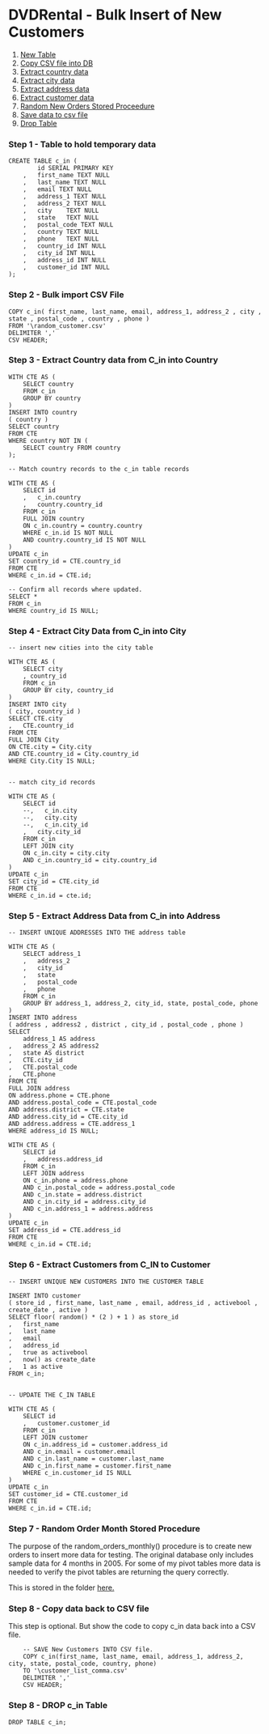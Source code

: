 # DVDRental - Bulk Insert of New Customers

1. [New Table](#step1)
2. [Copy CSV file into DB](#step2)
3. [Extract country data](#step3)
4. [Extract city data](#step4)
5. [Extract address data](#step5)
6. [Extract customer data](#step6)
7. [Random New Orders Stored Proceedure](#step7)
8. [Save data to csv file](#step8)
9. [Drop Table](#step9)

### Step 1 - Table to hold temporary data <a name="step1"></a>

    CREATE TABLE c_in (
            id SERIAL PRIMARY KEY
        ,   first_name TEXT NULL
        ,   last_name TEXT NULL
        ,   email TEXT NULL
        ,   address_1 TEXT NULL
        ,   address_2 TEXT NULL
        ,   city    TEXT NULL
        ,   state   TEXT NULL
        ,   postal_code TEXT NULL
        ,   country TEXT NULL
        ,   phone   TEXT NULL
        ,   country_id INT NULL
        ,   city_id INT NULL
        ,   address_id INT NULL
        ,   customer_id INT NULL    
    );

### Step 2 - Bulk import CSV File<a name="step2"></a>

    COPY c_in( first_name, last_name, email, address_1, address_2 , city , state , postal_code , country , phone )
    FROM '\random_customer.csv'
    DELIMITER ','
    CSV HEADER;
    
### Step 3 - Extract Country data from C_in into Country<a name="step3"></a>

    WITH CTE AS (
        SELECT country
        FROM c_in
        GROUP BY country
    )
    INSERT INTO country
    ( country )
    SELECT country
    FROM CTE
    WHERE country NOT IN (
        SELECT country FROM country
    );

    -- Match country records to the c_in table records

    WITH CTE AS (
        SELECT id
        ,   c_in.country    
        ,   country.country_id
        FROM c_in
        FULL JOIN country
        ON c_in.country = country.country
        WHERE c_in.id IS NOT NULL
        AND country.country_id IS NOT NULL
    )
    UPDATE c_in
    SET country_id = CTE.country_id
    FROM CTE
    WHERE c_in.id = CTE.id;

    -- Confirm all records where updated.
    SELECT *
    FROM c_in
    WHERE country_id IS NULL;

### Step 4 - Extract City Data from C_in into City<a name="step4"></a>

    -- insert new cities into the city table

    WITH CTE AS (
        SELECT city
        , country_id
        FROM c_in    
        GROUP BY city, country_id        
    )
    INSERT INTO city
    ( city, country_id )
    SELECT CTE.city
    ,   CTE.country_id
    FROM CTE
    FULL JOIN City
    ON CTE.city = City.city
    AND CTE.country_id = City.country_id
    WHERE City.City IS NULL;


    -- match city_id records

    WITH CTE AS (
        SELECT id
        --,   c_in.city    
        --,   city.city
        --,   c_in.city_id
        ,   city.city_id    
        FROM c_in
        LEFT JOIN city
        ON c_in.city = city.city
        AND c_in.country_id = city.country_id
    )
    UPDATE c_in
    SET city_id = CTE.city_id
    FROM CTE
    WHERE c_in.id = cte.id;

### Step 5 - Extract Address Data from C_in into Address<a name="step5"></a>

    -- INSERT UNIQUE ADDRESSES INTO THE address table

    WITH CTE AS (
        SELECT address_1
        ,   address_2
        ,   city_id
        ,   state
        ,   postal_code
        ,   phone
        FROM c_in
        GROUP BY address_1, address_2, city_id, state, postal_code, phone
    )
    INSERT INTO address
    ( address , address2 , district , city_id , postal_code , phone )
    SELECT 
        address_1 AS address
    ,   address_2 AS address2   
    ,   state AS district
    ,   CTE.city_id
    ,   CTE.postal_code
    ,   CTE.phone
    FROM CTE
    FULL JOIN address
    ON address.phone = CTE.phone
    AND address.postal_code = CTE.postal_code
    AND address.district = CTE.state
    AND address.city_id = CTE.city_id
    AND address.address = CTE.address_1
    WHERE address_id IS NULL;

    WITH CTE AS (
        SELECT id
        ,   address.address_id
        FROM c_in
        LEFT JOIN address
        ON c_in.phone = address.phone
        AND c_in.postal_code = address.postal_code
        AND c_in.state = address.district
        AND c_in.city_id = address.city_id
        AND c_in.address_1 = address.address
    )
    UPDATE c_in
    SET address_id = CTE.address_id
    FROM CTE
    WHERE c_in.id = CTE.id;

### Step 6 - Extract Customers from C_IN to Customer<a name="step6"></a>

    -- INSERT UNIQUE NEW CUSTOMERS INTO THE CUSTOMER TABLE

    INSERT INTO customer 
    ( store_id , first_name, last_name , email, address_id , activebool , create_date , active )
    SELECT floor( random() * (2 ) + 1 ) as store_id
    ,   first_name
    ,   last_name
    ,   email
    ,   address_id
    ,   true as activebool
    ,   now() as create_date
    ,   1 as active
    FROM c_in;


    -- UPDATE THE C_IN TABLE

    WITH CTE AS (
        SELECT id
        ,   customer.customer_id
        FROM c_in
        LEFT JOIN customer
        ON c_in.address_id = customer.address_id
        AND c_in.email = customer.email
        AND c_in.last_name = customer.last_name
        AND c_in.first_name = customer.first_name
        WHERE c_in.customer_id IS NULL
    )
    UPDATE c_in
    SET customer_id = CTE.customer_id
    FROM CTE
    WHERE c_in.id = CTE.id;

### Step 7 - Random Order Month Stored Procedure<a name="step7"></a>

The purpose of the random_orders_monthly() procedure is to create new orders to insert more data for testing.
The original database only includes sample data for 4 months in 2005.
For some of my pivot tables more data is needed to verify the pivot tables are returning the query correctly.

This is stored in the folder <a href="https://github.com/Joshua-Shirley/CS191-SQL-Analytics/blob/main/stored_procedures/random_orders_monthly.sql">here.</a>

### Step 8 - Copy data back to CSV file<a name="step7"></a>

This step is optional.  But show the code to copy c_in data back into a CSV file.

        -- SAVE New Customers INTO CSV file.
        COPY c_in(first_name, last_name, email, address_1, address_2, city, state, postal_code, country, phone) 
        TO '\customer_list_comma.csv' 
        DELIMITER ',' 
        CSV HEADER;

### Step 8 - DROP c_in Table<a name="step8"></a>

    DROP TABLE c_in;
    
